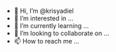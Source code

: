 - 👋 Hi, I’m @krisyadiel
- 👀 I’m interested in ...
- 🌱 I’m currently learning ...
- 💞️ I’m looking to collaborate on ...
- 📫 How to reach me ...

<!---
krisyadiel/krisyadiel is a ✨ special ✨ repository because its `README.md` (this file) appears on your GitHub profile.
You can click the Preview link to take a look at your changes.
--->
